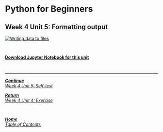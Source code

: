 # Python for Beginners

## Week 4 Unit 5: Formatting output 

[![Writing data to files](https://img.youtube.com/vi/vyS58bgqY-c/hqdefault.jpg)](https://youtu.be/vyS58bgqY-c)

<br>

[**Download Jupyter Notebook for this unit**](https://opensap-public.s3.openhpicloud.de/courses/2qRB6Gz3FcfD2OBbnSCf8m/rtfiles/4sVuhZUr425lGVUgdV3pzh/openSAP_python1_Week_4_Unit_5_formatoutput_notebook.ipynb)

<br>

---

[***Continue*** <br> *Week 4 Unit 5: Self-test*](week4_unit5_selftest.md)

[***Return*** <br> *Week 4 Unit 4: Exercise*](week4_unit4_exercise.md)

<br>

[***Home*** <br>*Table of Contents*](home.md)